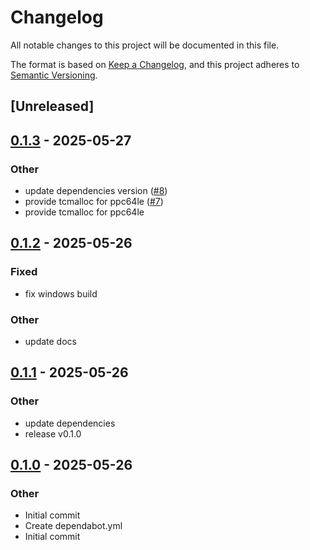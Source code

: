 # Changelog

All notable changes to this project will be documented in this file.

The format is based on [Keep a Changelog](https://keepachangelog.com/en/1.0.0/),
and this project adheres to [Semantic Versioning](https://semver.org/spec/v2.0.0.html).

## [Unreleased]

## [0.1.3](https://github.com/maratik123/malloc-best-effort/compare/v0.1.2...v0.1.3) - 2025-05-27

### Other

- update dependencies version ([#8](https://github.com/maratik123/malloc-best-effort/pull/8))
- provide tcmalloc for ppc64le ([#7](https://github.com/maratik123/malloc-best-effort/pull/7))
- provide tcmalloc for ppc64le

## [0.1.2](https://github.com/maratik123/malloc-best-effort/compare/v0.1.1...v0.1.2) - 2025-05-26

### Fixed

- fix windows build

### Other

- update docs

## [0.1.1](https://github.com/maratik123/malloc-best-effort/compare/v0.1.0...v0.1.1) - 2025-05-26

### Other

- update dependencies
- release v0.1.0

## [0.1.0](https://github.com/maratik123/malloc-best-effort/releases/tag/v0.1.0) - 2025-05-26

### Other

- Initial commit
- Create dependabot.yml
- Initial commit
